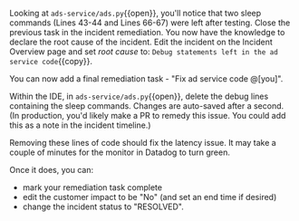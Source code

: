 Looking at `ads-service/ads.py`{{open}}, you'll notice that two sleep commands (Lines 43-44 and Lines 66-67) were left after testing. Close the previous task in the incident remediation. You now have the knowledge to declare the root cause of the incident. Edit the incident on the Incident Overview page and set *root cause* to: `Debug statements left in the ad service code`{{copy}}.

You can now add a final remediation task - "Fix ad service code @[you]". 

Within the IDE, in `ads-service/ads.py`{{open}}, delete the debug lines containing the sleep commands. Changes are auto-saved after a second. (In production, you'd likely make a PR to remedy this issue. You could add this as a note in the incident timeline.)

Removing these lines of code should fix the latency issue. It may take a couple of minutes for the monitor in Datadog to turn green.

Once it does, you can:
- mark your remediation task complete
- edit the customer impact to be "No" (and set an end time if desired)
- change the incident status to "RESOLVED".